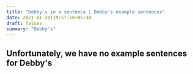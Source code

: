 ```yaml
---
title: "Debby's in a sentence | Debby's example sentences"
date: 2021-01-20T19:57:50+05:30
draft: falses
summary: "Debby's"
---
```

## Unfortunately, we have no example sentences for Debby's                 
